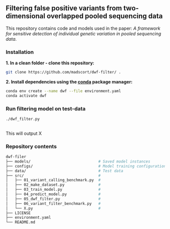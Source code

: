 ## Filtering false positive variants from two-dimensional overlapped pooled sequencing data

This repository contains code and models used in the paper: *A framework for sensitive detection of individual genetic variation in pooled sequencing data*.

### Installation
**1. In a clean folder - clone this repository:**
```Bash
git clone https://github.com/madscort/dwf-filter/ .
```

**2. Install dependencies using the [conda](https://docs.conda.io/en/latest/) package manager:**

```Bash
conda env create --name dwf --file environment.yaml
conda activate dwf
```
### Run filtering model on test-data

```Bash
./dwf_filter.py
  
```
This will output X


### Repository contents
```Bash
dwf-filer
├── models/                              # Saved model instances
├── configs/                             # Model training configurations
├── data/                                # Test data
├── src/                                 #
│   ├── 01_variant_calling_benchmark.py  # 
│   ├── 02_make_dataset.py               #
│   ├── 03_train_model.py                #
│   ├── 04_predict_model.py              #
│   ├── 05_dwf_filter.py                 #
│   ├── 06_variant_filter_benchmark.py   #
│   └── X.py                             #
├── LICENSE
├── environment.yaml
└── README.md
```
